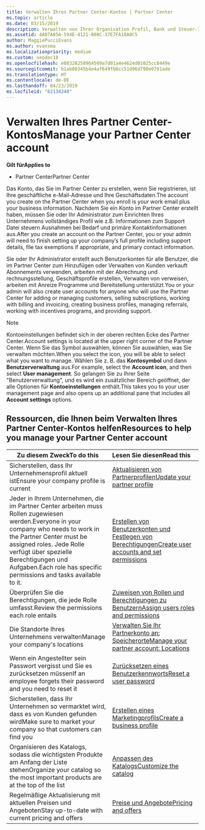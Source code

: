 ```yaml
---
title: Verwalten Ihres Partner Center-Kontos | Partner Center
ms.topic: article
ms.date: 03/15/2019
description: Verwalten von Ihrer Organisation Profil, Bank und Steuer-Informationen und Benutzern im Partner Center.
ms.assetid: 4A07A85A-594E-4121-808C-37E7FA18A0C5
author: MaggiePucciEvans
ms.author: evansma
ms.localizationpriority: medium
ms.custom: seodec18
ms.openlocfilehash: e08328258964509a7d01a4e4624d01025cc8449e
ms.sourcegitcommit: b1ab80345b4e4af649fb8cc51d96d798e0791ade
ms.translationtype: HT
ms.contentlocale: de-DE
ms.lasthandoff: 04/23/2019
ms.locfileid: "62134240"
---
```

# <a name="manage-your-partner-center-account"></a><span data-ttu-id="2e145-103">Verwalten Ihres Partner Center-Kontos</span><span class="sxs-lookup"><span data-stu-id="2e145-103">Manage your Partner Center account</span></span>

<span data-ttu-id="2e145-104">**Gilt für**</span><span class="sxs-lookup"><span data-stu-id="2e145-104">**Applies to**</span></span>

-  <span data-ttu-id="2e145-105">Partner Center</span><span class="sxs-lookup"><span data-stu-id="2e145-105">Partner Center</span></span>

<span data-ttu-id="2e145-106">Das Konto, das Sie im Partner Center zu erstellen, wenn Sie registrieren, ist Ihre geschäftliche e-Mail-Adresse und Ihre Geschäftsdaten.</span><span class="sxs-lookup"><span data-stu-id="2e145-106">The account you create on the Partner Center when you enroll is your work email plus your business information.</span></span> <span data-ttu-id="2e145-107">Nachdem Sie ein Konto im Partner Center erstellt haben, müssen Sie oder Ihr Administrator zum Einrichten Ihres Unternehmens vollständiges Profil wie z.B. Informationen zum Support Datei steuern Ausnahmen bei Bedarf und primäre Kontaktinformationen aus.</span><span class="sxs-lookup"><span data-stu-id="2e145-107">After you create an account on the Partner Center, you or your admin will need to finish setting up your company’s full profile including support details, file tax exemptions if appropriate, and primary contact information.</span></span> 

<span data-ttu-id="2e145-108">Sie oder Ihr Administrator erstellt auch Benutzerkonten für alle Benutzer, die im Partner Center zum Hinzufügen oder Verwalten von Kunden verkauft Abonnements verwenden, arbeiten mit der Abrechnung und rechnungsstellung, Geschäftsprofile erstellen, Verwalten von verweisen, arbeiten mit Anreize Programme und Bereitstellung unterstützt.</span><span class="sxs-lookup"><span data-stu-id="2e145-108">You or your admin will also create user accounts for anyone who will use the Partner Center for adding or managing customers, selling subscriptions, working with billing and invoicing, creating business profiles, managing referrals, working with incentives programs, and providing support.</span></span>

>[!NOTE]
><span data-ttu-id="2e145-109">Kontoeinstellungen befindet sich in der oberen rechten Ecke des Partner Center.</span><span class="sxs-lookup"><span data-stu-id="2e145-109">Account settings is located at the upper right corner of the Partner Center.</span></span> <span data-ttu-id="2e145-110">Wenn Sie das Symbol auswählen, können Sie auswählen, was Sie verwalten möchten.</span><span class="sxs-lookup"><span data-stu-id="2e145-110">When you select the icon, you will be able to select what you want to manage.</span></span> <span data-ttu-id="2e145-111">Wählen Sie z. B. das **Kontosymbol** und dann **Benutzerverwaltung** aus.</span><span class="sxs-lookup"><span data-stu-id="2e145-111">For example, select the **Account icon**, and then select **User management**.</span></span> <span data-ttu-id="2e145-112">So gelangen Sie zu Ihrer Seite "Benutzerverwaltung", und es wird ein zusätzlicher Bereich geöffnet, der alle Optionen für **Kontoeinstellungen** enthält.</span><span class="sxs-lookup"><span data-stu-id="2e145-112">This takes you to your user management page and also opens up an additional pane that includes all **Account settings** options.</span></span>


## <a name="resources-to-help-you-manage-your-partner-center-account"></a><span data-ttu-id="2e145-113">Ressourcen, die Ihnen beim Verwalten Ihres Partner Center-Kontos helfen</span><span class="sxs-lookup"><span data-stu-id="2e145-113">Resources to help you manage your Partner Center account</span></span>

|<span data-ttu-id="2e145-114">**Zu diesem Zweck**</span><span class="sxs-lookup"><span data-stu-id="2e145-114">**To do this**</span></span>   |<span data-ttu-id="2e145-115">**Lesen Sie diesen**</span><span class="sxs-lookup"><span data-stu-id="2e145-115">**Read this**</span></span>   |
|-----------------------|:-----------------------|
|<span data-ttu-id="2e145-116">Sicherstellen, dass Ihr Unternehmensprofil aktuell ist</span><span class="sxs-lookup"><span data-stu-id="2e145-116">Ensure your company profile is current</span></span>   |[<span data-ttu-id="2e145-117">Aktualisieren von Partnerprofilen</span><span class="sxs-lookup"><span data-stu-id="2e145-117">Update your partner profile</span></span>](update-your-partner-profile.md)|
|<span data-ttu-id="2e145-118">Jeder in Ihrem Unternehmen, die im Partner Center arbeiten muss Rollen zugewiesen werden.</span><span class="sxs-lookup"><span data-stu-id="2e145-118">Everyone in your company who needs to work in the Partner Center must be assigned roles.</span></span> <span data-ttu-id="2e145-119">Jede Rolle verfügt über spezielle Berechtigungen und Aufgaben.</span><span class="sxs-lookup"><span data-stu-id="2e145-119">Each role has specific permissions and tasks available to it.</span></span>|[<span data-ttu-id="2e145-120">Erstellen von Benutzerkonten und Festlegen von Berechtigungen</span><span class="sxs-lookup"><span data-stu-id="2e145-120">Create user accounts and set permissions</span></span>](create-user-accounts-and-set-permissions.md)|
|<span data-ttu-id="2e145-121">Überprüfen Sie die Berechtigungen, die jede Rolle umfasst.</span><span class="sxs-lookup"><span data-stu-id="2e145-121">Review the permissions each role entails</span></span>|[<span data-ttu-id="2e145-122">Zuweisen von Rollen und Berechtigungen zu Benutzern</span><span class="sxs-lookup"><span data-stu-id="2e145-122">Assign users roles and permissions</span></span>](permissions-overview.md)
|<span data-ttu-id="2e145-123">Die Standorte Ihres Unternehmens verwalten</span><span class="sxs-lookup"><span data-stu-id="2e145-123">Manage your company's locations</span></span>|[<span data-ttu-id="2e145-124">Verwalten Sie Ihr Partnerkonto an: Speicherorte</span><span class="sxs-lookup"><span data-stu-id="2e145-124">Manage your partner account: Locations</span></span>](manage-locations.md)
|<span data-ttu-id="2e145-125">Wenn ein Angestellter sein Passwort vergisst und Sie es zurücksetzen müssen</span><span class="sxs-lookup"><span data-stu-id="2e145-125">If an employee forgets their password and you need to reset it</span></span>  |[<span data-ttu-id="2e145-126">Zurücksetzen eines Benutzerkennworts</span><span class="sxs-lookup"><span data-stu-id="2e145-126">Reset a user password</span></span>](reset-a-user-password.md)|
|<span data-ttu-id="2e145-127">Sicherstellen, dass Ihr Unternehmen so vermarktet wird, dass es von Kunden gefunden wird</span><span class="sxs-lookup"><span data-stu-id="2e145-127">Make sure to market your company so that customers can find you</span></span>   |[<span data-ttu-id="2e145-128">Erstellen eines Marketingprofils</span><span class="sxs-lookup"><span data-stu-id="2e145-128">Create a business profile</span></span>](create-a-marketing-profile.md)|
|<span data-ttu-id="2e145-129">Organisieren des Katalogs, sodass die wichtigsten Produkte am Anfang der Liste stehen</span><span class="sxs-lookup"><span data-stu-id="2e145-129">Organize your catalog so the most important products are at the top of the list</span></span>   |[<span data-ttu-id="2e145-130">Anpassen des Katalogs</span><span class="sxs-lookup"><span data-stu-id="2e145-130">Customize the catalog</span></span>](customize-the-catalog.md)|
|<span data-ttu-id="2e145-131">Regelmäßige Aktualisierung mit aktuellen Preisen und Angeboten</span><span class="sxs-lookup"><span data-stu-id="2e145-131">Stay up-to-date with current pricing and offers</span></span>   |[<span data-ttu-id="2e145-132">Preise und Angebote</span><span class="sxs-lookup"><span data-stu-id="2e145-132">Pricing and offers</span></span>](pricing-and-offers.md)|













 

 



